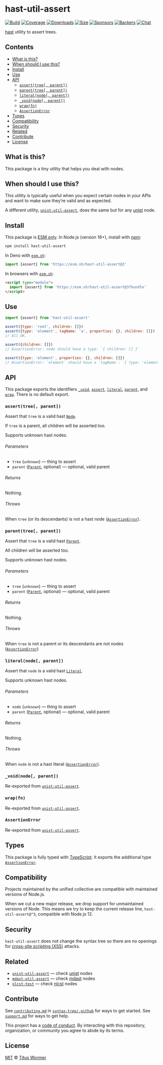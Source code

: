 # hast-util-assert

[![Build][build-badge]][build]
[![Coverage][coverage-badge]][coverage]
[![Downloads][downloads-badge]][downloads]
[![Size][size-badge]][size]
[![Sponsors][sponsors-badge]][collective]
[![Backers][backers-badge]][collective]
[![Chat][chat-badge]][chat]

[hast][] utility to assert trees.

## Contents

*   [What is this?](#what-is-this)
*   [When should I use this?](#when-should-i-use-this)
*   [Install](#install)
*   [Use](#use)
*   [API](#api)
    *   [`assert(tree[, parent])`](#asserttree-parent)
    *   [`parent(tree[, parent])`](#parenttree-parent)
    *   [`literal(node[, parent])`](#literalnode-parent)
    *   [`_void(node[, parent])`](#_voidnode-parent)
    *   [`wrap(fn)`](#wrapfn)
    *   [`AssertionError`](#assertionerror)
*   [Types](#types)
*   [Compatibility](#compatibility)
*   [Security](#security)
*   [Related](#related)
*   [Contribute](#contribute)
*   [License](#license)

## What is this?

This package is a tiny utility that helps you deal with nodes.

## When should I use this?

This utility is typically useful when you expect certain nodes in your APIs
and want to make sure they’re valid and as expected.

A different utility, [`unist-util-assert`][unist-util-assert], does the same but
for any [unist][] node.

## Install

This package is [ESM only][esm].
In Node.js (version 16+), install with [npm][]:

```sh
npm install hast-util-assert
```

In Deno with [`esm.sh`][esmsh]:

```js
import {assert} from 'https://esm.sh/hast-util-assert@3'
```

In browsers with [`esm.sh`][esmsh]:

```html
<script type="module">
  import {assert} from 'https://esm.sh/hast-util-assert@3?bundle'
</script>
```

## Use

```js
import {assert} from 'hast-util-assert'

assert({type: 'root', children: []})
assert({type: 'element', tagName: 'a', properties: {}, children: []})
// All OK.

assert({children: []})
// AssertionError: node should have a type: `{ children: [] }`

assert({type: 'element', properties: {}, children: []})
// AssertionError: `element` should have a `tagName`: `{ type: 'element', properties: {}, children: [] }`
```

## API

This package exports the identifiers [`_void`][api-void],
[`assert`][api-assert],
[`literal`][api-literal],
[`parent`][api-parent], and
[`wrap`][api-wrap].
There is no default export.

### `assert(tree[, parent])`

Assert that `tree` is a valid hast [`Node`][node].

If `tree` is a parent, all children will be asserted too.

Supports unknown hast nodes.

###### Parameters

*   `tree` (`unknown`)
    — thing to assert
*   `parent` ([`Parent`][parent-node], optional)
    — optional, valid parent

###### Returns

Nothing.

###### Throws

When `tree` (or its descendants) is not a hast node
([`AssertionError`][api-assertion-error]).

### `parent(tree[, parent])`

Assert that `tree` is a valid hast [`Parent`][parent-node].

All children will be asserted too.

Supports unknown hast nodes.

###### Parameters

*   `tree` (`unknown`)
    — thing to assert
*   `parent` ([`Parent`][parent-node], optional)
    — optional, valid parent

###### Returns

Nothing.

###### Throws

When `tree` is not a parent or its descendants are not nodes
([`AssertionError`][api-assertion-error])

### `literal(node[, parent])`

Assert that `node` is a valid hast [`Literal`][literal-node].

Supports unknown hast nodes.

###### Parameters

*   `node` (`unknown`)
    — thing to assert
*   `parent` ([`Parent`][parent-node], optional)
    — optional, valid parent

###### Returns

Nothing.

###### Throws

When `node` is not a hast literal ([`AssertionError`][api-assertion-error]).

### `_void(node[, parent])`

Re-exported from [`unist-util-assert`][unist-util-assert-void].

### `wrap(fn)`

Re-exported from [`unist-util-assert`][unist-util-assert-wrap].

### `AssertionError`

Re-exported from [`unist-util-assert`][unist-util-assert-assertion-error].

## Types

This package is fully typed with [TypeScript][].
It exports the additional type [`AssertionError`][api-assertion-error].

## Compatibility

Projects maintained by the unified collective are compatible with maintained
versions of Node.js.

When we cut a new major release, we drop support for unmaintained versions of
Node.
This means we try to keep the current release line, `hast-util-assert@^3`,
compatible with Node.js 12.

## Security

`hast-util-assert` does not change the syntax tree so there are no openings for
[cross-site scripting (XSS)][xss] attacks.

## Related

*   [`unist-util-assert`][unist-util-assert]
    — check [unist](https://github.com/syntax-tree/unist) nodes
*   [`mdast-util-assert`](https://github.com/syntax-tree/mdast-util-assert)
    — check [mdast](https://github.com/syntax-tree/mdast) nodes
*   [`nlcst-test`](https://github.com/syntax-tree/nlcst-test)
    — check [nlcst](https://github.com/syntax-tree/nlcst) nodes

## Contribute

See [`contributing.md`][contributing] in [`syntax-tree/.github`][health] for
ways to get started.
See [`support.md`][support] for ways to get help.

This project has a [code of conduct][coc].
By interacting with this repository, organization, or community you agree to
abide by its terms.

## License

[MIT][license] © [Titus Wormer][author]

<!-- Definitions -->

[build-badge]: https://github.com/syntax-tree/hast-util-assert/workflows/main/badge.svg

[build]: https://github.com/syntax-tree/hast-util-assert/actions

[coverage-badge]: https://img.shields.io/codecov/c/github/syntax-tree/hast-util-assert.svg

[coverage]: https://codecov.io/github/syntax-tree/hast-util-assert

[downloads-badge]: https://img.shields.io/npm/dm/hast-util-assert.svg

[downloads]: https://www.npmjs.com/package/hast-util-assert

[size-badge]: https://img.shields.io/badge/dynamic/json?label=minzipped%20size&query=$.size.compressedSize&url=https://deno.bundlejs.com/?q=hast-util-assert

[size]: https://bundlejs.com/?q=hast-util-assert

[sponsors-badge]: https://opencollective.com/unified/sponsors/badge.svg

[backers-badge]: https://opencollective.com/unified/backers/badge.svg

[collective]: https://opencollective.com/unified

[chat-badge]: https://img.shields.io/badge/chat-discussions-success.svg

[chat]: https://github.com/syntax-tree/unist/discussions

[npm]: https://docs.npmjs.com/cli/install

[esm]: https://gist.github.com/sindresorhus/a39789f98801d908bbc7ff3ecc99d99c

[esmsh]: https://esm.sh

[typescript]: https://www.typescriptlang.org

[license]: license

[author]: https://wooorm.com

[health]: https://github.com/syntax-tree/.github

[contributing]: https://github.com/syntax-tree/.github/blob/main/contributing.md

[support]: https://github.com/syntax-tree/.github/blob/main/support.md

[coc]: https://github.com/syntax-tree/.github/blob/main/code-of-conduct.md

[unist-util-assert]: https://github.com/syntax-tree/unist-util-assert

[unist]: https://github.com/syntax-tree/unist

[node]: https://github.com/syntax-tree/unist#nodes

[parent-node]: https://github.com/syntax-tree/unist#parent-1

[literal-node]: https://github.com/syntax-tree/unist#literal

[hast]: https://github.com/syntax-tree/hast

[xss]: https://en.wikipedia.org/wiki/Cross-site_scripting

[unist-util-assert-void]: https://github.com/syntax-tree/unist-util-assert#_voidnode-parent

[unist-util-assert-wrap]: https://github.com/syntax-tree/unist-util-assert#wrapfn

[unist-util-assert-assertion-error]: https://github.com/syntax-tree/unist-util-assert#assertionerror

[api-void]: #_voidnode-parent

[api-assert]: #asserttree-parent

[api-literal]: #literalnode-parent

[api-parent]: #parenttree-parent

[api-wrap]: #wrapfn

[api-assertion-error]: #assertionerror
